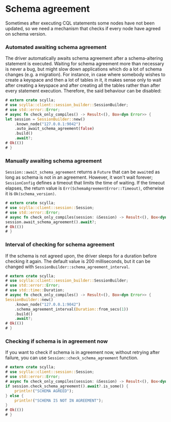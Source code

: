 # Schema agreement

Sometimes after executing CQL statements some nodes have not been updated, so we need a mechanism that checks if every node have agreed on schema version.

### Automated awaiting schema agreement

The driver automatically awaits schema agreement after a schema-altering statement is executed.
Waiting for schema agreement more than necessary is never a bug, but might slow down applications which do a lot of schema changes (e.g. a migration).
For instance, in case where somebody wishes to create a keyspace and then a lot of tables in it, it makes sense only to wait after creating a keyspace
and after creating all the tables rather than after every statement execution. Therefore, the said behaviour can be disabled:

```rust
# extern crate scylla;
# use scylla::client::session_builder::SessionBuilder;
# use std::error::Error;
# async fn check_only_compiles() -> Result<(), Box<dyn Error>> {
let session = SessionBuilder::new()
    .known_node("127.0.0.1:9042")
    .auto_await_schema_agreement(false)
    .build()
    .await?;
# Ok(())
# }
```

### Manually awaiting schema agreement

`Session::await_schema_agreement` returns a `Future` that can be `await`ed as long as schema is not in an agreement.
However, it won't wait forever; `SessionConfig` defines a timeout that limits the time of waiting. If the timeout elapses,
the return value is `Err(SchemaAgreementError::Timeout)`, otherwise it is `Ok(schema_version)`.

```rust
# extern crate scylla;
# use scylla::client::session::Session;
# use std::error::Error;
# async fn check_only_compiles(session: &Session) -> Result<(), Box<dyn Error>> {
session.await_schema_agreement().await?;
# Ok(())
# }
```

### Interval of checking for schema agreement

If the schema is not agreed upon, the driver sleeps for a duration before checking it again. The default value is 200 milliseconds,
but it can be changed with `SessionBuilder::schema_agreement_interval`.

```rust
# extern crate scylla;
# use scylla::client::session_builder::SessionBuilder;
# use std::error::Error;
# use std::time::Duration;
# async fn check_only_compiles() -> Result<(), Box<dyn Error>> {
SessionBuilder::new()
    .known_node("127.0.0.1:9042")
    .schema_agreement_interval(Duration::from_secs(1))
    .build()
    .await?;
# Ok(())
# }
```

### Checking if schema is in agreement now

If you want to check if schema is in agreement now, without retrying after failure, you can use `Session::check_schema_agreement` function.

```rust
# extern crate scylla;
# use scylla::client::session::Session;
# use std::error::Error;
# async fn check_only_compiles(session: &Session) -> Result<(), Box<dyn Error>> {
if session.check_schema_agreement().await?.is_some() {
    println!("SCHEMA AGREED");
} else {
    println!("SCHEMA IS NOT IN AGREEMENT");
}
# Ok(())
# }
```

